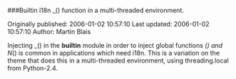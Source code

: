 ###Builtin i18n _() function in a multi-threaded environment.

Originally published: 2006-01-02 10:57:10
Last updated: 2006-01-02 10:57:10
Author: Martin Blais

Injecting _() in the __builtin__ module in order to inject global functions _() and N_() is common in applications which need i18n.  This is a variation on the theme that does this in a multi-threaded environment, using threading.local from Python-2.4.
